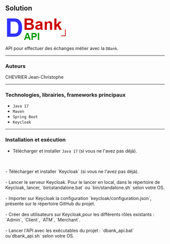 ## Solution
![Logo de de DBankAPI](doc/DBankAPI.png)

API pour effectuer des échanges métier avec la `DBank`.

____
### Auteurs
CHEVRIER Jean-Christophe

____
### Technologies, librairies, frameworks principaux

- `Java 17`
- `Maven`
- `Spring Boot`
- `Keycloak`

____
### Installation et exécution

- Télécharger et installer `Java 17`
(si vous ne l'avez pas déjà).
<br>
<br>
- Télécharger et installer `Keycloak`
(si vous ne l'avez pas déjà).
  <br>
  <br>
- Lancer le serveur Keycloak.
Pour le lancer en local, dans le répertoire de Keycloak, lancer, `bin\standalone.bat`
ou `bin/standalone.sh` selon votre OS.
  <br>
  <br>
- Importer sur Keycloak la configuration `keycloak/configuration.json`,
présente sur le répertoire GitHub du projet.
  <br>
  <br>
- Créer des utilisateurs sur Keycloak,pour
les différents rôles existants : `Admin`,
`Client`, `ATM`, `Merchant`.
  <br>
  <br>
- Lancer l'API avec les exécutables du projet :
`dbank_api.bat` ou`dbank_api.sh` selon votre OS.
